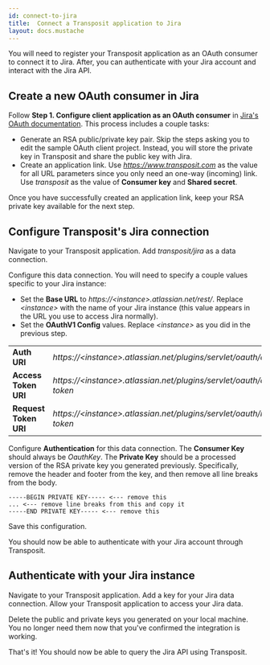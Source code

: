 ```yaml
---
id: connect-to-jira
title:  Connect a Transposit application to Jira
layout: docs.mustache
---
```


You will need to register your Transposit application as an OAuth consumer to connect it to Jira. After, you can authenticate with your Jira account and interact with the Jira API.

## Create a new OAuth consumer in Jira

Follow **Step 1. Configure client application as an OAuth consumer** in [Jira's OAuth documentation](https://developer.atlassian.com/server/jira/platform/oauth/). This process includes a couple tasks:
- Generate an RSA public/private key pair. Skip the steps asking you to edit the sample OAuth client project. Instead, you will store the private key in Transposit and share the public key with Jira.
- Create an application link. Use _https://www.transposit.com_ as the value for all URL parameters since you only need an one-way (incoming) link. Use _transposit_ as the value of **Consumer key** and **Shared secret**.

Once you have successfully created an application link, keep your RSA private key available for the next step.

## Configure Transposit's Jira connection

Navigate to your Transposit application. Add _transposit/jira_ as a data connection.

Configure this data connection. You will need to specify a couple values specific to your Jira instance:
- Set the **Base URL** to _https://&lt;instance&gt;.atlassian.net/rest/_. Replace _&lt;instance&gt;_ with the name of your Jira instance (this value appears in the URL you use to access Jira normally).
- Set the **OAuthV1 Config** values. Replace _&lt;instance&gt;_ as you did in the previous step.

|            |           |
|------------|-----------|
|**Auth URI**|_https://&lt;instance&gt;.atlassian.net/plugins/servlet/oauth/authorize_|
|**Access Token URI**|_https://&lt;instance&gt;.atlassian.net/plugins/servlet/oauth/access-token_|
|**Request Token URI**|_https://&lt;instance&gt;.atlassian.net/plugins/servlet/oauth/request-token_|


Configure **Authentication** for this data connection. The **Consumer Key** should always be _OauthKey_. The **Private Key** should be a processed version of the RSA private key you generated previously. Specifically, remove the header and footer from the key, and then remove all line breaks from the body.

```
-----BEGIN PRIVATE KEY----- <--- remove this
... <--- remove line breaks from this and copy it
-----END PRIVATE KEY----- <--- remove this
```

Save this configuration.

You should now be able to authenticate with your Jira account through Transposit.

## Authenticate with your Jira instance

Navigate to your Transposit application. Add a key for your Jira data connection. Allow your Transposit application to access your Jira data.

Delete the public and private keys you generated on your local machine. You no longer need them now that you've confirmed the integration is working.

That's it! You should now be able to query the Jira API using Transposit.
